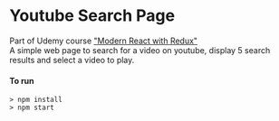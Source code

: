 # Youtube Search Page

Part of Udemy course ["Modern React with Redux"](https://www.udemy.com/react-redux/)<br>
A simple web page to search for a video on youtube, display 5 search results and select a video to play.

#### To run
```
> npm install
> npm start
```
